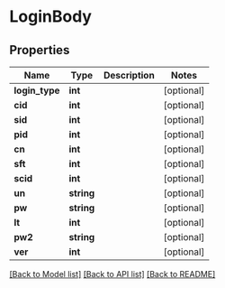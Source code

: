 # LoginBody

## Properties
Name | Type | Description | Notes
------------ | ------------- | ------------- | -------------
**login_type** | **int** |  | [optional] 
**cid** | **int** |  | [optional] 
**sid** | **int** |  | [optional] 
**pid** | **int** |  | [optional] 
**cn** | **int** |  | [optional] 
**sft** | **int** |  | [optional] 
**scid** | **int** |  | [optional] 
**un** | **string** |  | [optional] 
**pw** | **string** |  | [optional] 
**lt** | **int** |  | [optional] 
**pw2** | **string** |  | [optional] 
**ver** | **int** |  | [optional] 

[[Back to Model list]](../../README.md#documentation-for-models) [[Back to API list]](../../README.md#documentation-for-api-endpoints) [[Back to README]](../../README.md)

